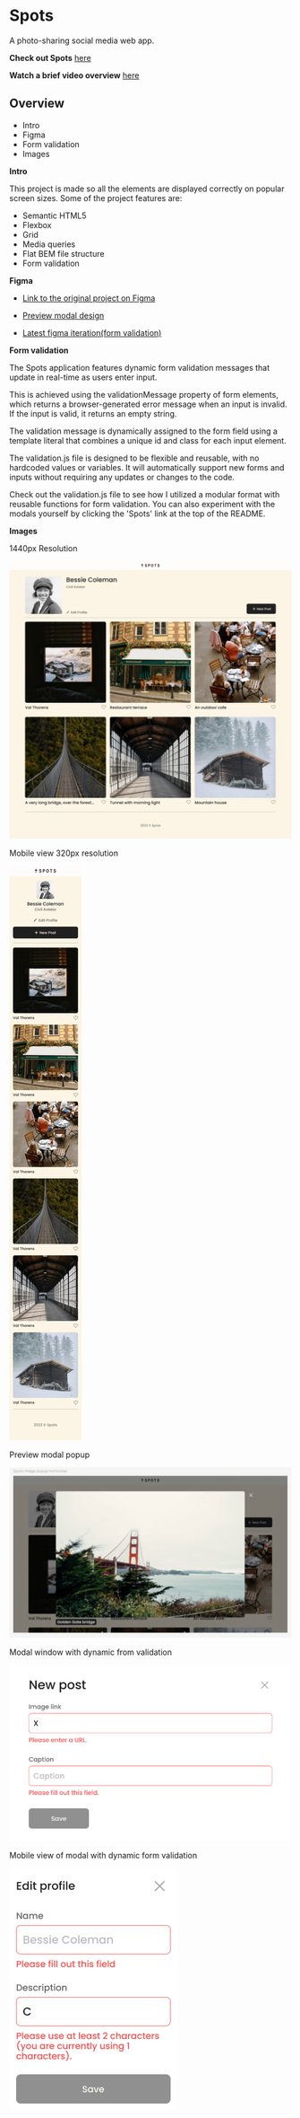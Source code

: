 # Spots

A photo-sharing social media web app.

**Check out Spots** [here](https://ryanzomparelli.github.io/se_project_spots/)

**Watch a brief video overview** [here](https://drive.google.com/file/d/13w7uFwlzL-z5HIjMBbJHGKxwVurm0Lfc/view?usp=sharing)

## Overview

- Intro
- Figma
- Form validation
- Images

**Intro**

This project is made so all the elements are displayed correctly on popular screen sizes. Some of the project features are:

- Semantic HTML5
- Flexbox
- Grid
- Media queries
- Flat BEM file structure
- Form validation

**Figma**

- [Link to the original project on Figma](https://www.figma.com/file/BBNm2bC3lj8QQMHlnqRsga/Sprint-3-Project-%E2%80%94-Spots?type=design&node-id=2%3A60&mode=design&t=afgNFybdorZO6cQo-1)

- [Preview modal design](https://www.figma.com/design/p7amENvGmugKHfrOif5p1E/Sprint-5-Project-Spots---March-2025?node-id=0-1&p=f&t=nvLNQfAvaHZdK2UN-0)

- [Latest figma iteration(form validation)](https://www.figma.com/design/jFtXsDr4XOyebKcgjyXN6W/Sprint-6-Project--Spots?node-id=4392-312&t=xtGjqIPVOXevyczR-0)

**Form validation**

The Spots application features dynamic form validation messages that update in real-time as users enter input.

This is achieved using the validationMessage property of form elements, which returns a browser-generated error message when an input is invalid. If the input is valid, it returns an empty string.

The validation message is dynamically assigned to the form field using a template literal that combines a unique id and class for each input element.

The validation.js file is designed to be flexible and reusable, with no hardcoded values or variables. It will automatically support new forms and inputs without requiring any updates or changes to the code.

Check out the validation.js file to see how I utilized a modular format with reusable functions for form validation. You can also experiment with the modals yourself by clicking the 'Spots' link at the top of the README.

**Images**

1440px Resolution

![Spots app 1440](./src/images/spots_demo/spots_1440.png)

Mobile view 320px resolution

![Spots mobile view](./src/images/spots_demo/spots_mobile.png)

Preview modal popup

![Preview modal](./src/images/preview__modal.png)

Modal window with dynamic from validation

![Modal window with form validation](./src/images/form_validation-1.png)

Mobile view of modal with dynamic form validation

![Mobile view of modal form validation](./src/images/form_validation-2.png)
